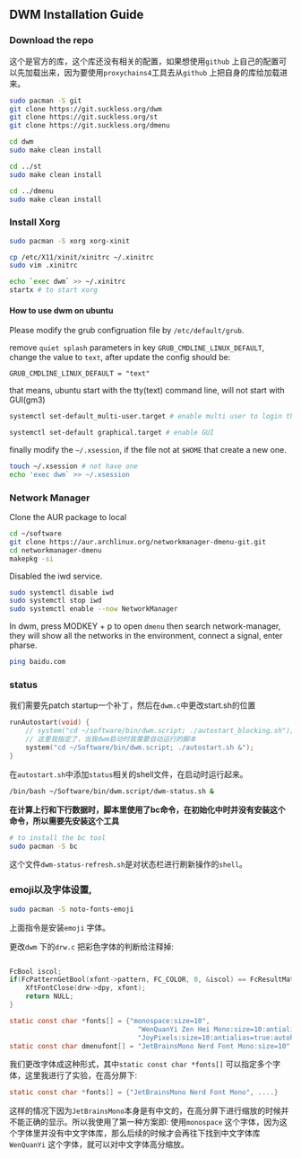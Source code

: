 ## DWM Installation Guide

### Download the repo
这个是官方的库，这个库还没有相关的配置，如果想使用`github` 上自己的配置可以先加载出来，因为要使用`proxychains4`工具去从`github` 上把自身的库给加载进来。
```bash
sudo pacman -S git
git clone https://git.suckless.org/dwm
git clone https://git.suckless.org/st
git clone https://git.suckless.org/dmenu

cd dwm
sudo make clean install

cd ../st
sudo make clean install

cd ../dmenu
sudo make clean install

```

### Install Xorg

```bash
sudo pacman -S xorg xorg-xinit

cp /etc/X11/xinit/xinitrc ~/.xinitrc
sudo vim .xinitrc

echo `exec dwm` >> ~/.xinitrc
startx # to start xorg
```

#### How to use dwm on ubuntu
Please modify the grub configruation file by `/etc/default/grub`. 

remove `quiet splash` parameters in key `GRUB_CMDLINE_LINUX_DEFAULT`, change the value to `text`, after update the config should be:
```
GRUB_CMDLINE_LINUX_DEFAULT = "text"
```

that means, ubuntu start with the tty(text) command line, will not start with GUI(gm3)
```bash
systemctl set-default_multi-user.target # enable multi user to login the system

systemctl set-default graphical.target # enable GUI
```

finally modify the `~/.xsession`, if the file not at `$HOME` that create a new one.
```bash
touch ~/.xsession # not have one
echo 'exec dwm` >> ~/.xsession
```

### Network Manager
Clone the AUR package to local

```bash
cd ~/software
git clone https://aur.archlinux.org/networkmanager-dmenu-git.git
cd networkmanager-dmenu
makepkg -si
```

Disabled the iwd service.
```bash
sudo systemctl disable iwd
sudo systemctl stop iwd
sudo systemctl enable --now NetworkManager
```

In dwm, press MODKEY + p to open `dmenu` then search network-manager, they will show all the networks in the environment, connect a signal, enter pharse.

```bash
ping baidu.com
```

### status
我们需要先patch startup一个补丁，然后在`dwm.c`中更改start.sh的位置
```c
runAutostart(void) {
	// system("cd ~/software/bin/dwm.script; ./autostart_blocking.sh");
	// 这里我指定了，当我dwm启动时我需要自动运行的脚本
	system("cd ~/Software/bin/dwm.script; ./autostart.sh &");
}
```

在`autostart.sh`中添加`status`相关的shell文件，在启动时运行起来。
```bash
/bin/bash ~/Software/bin/dwm.script/dwm-status.sh &
```


**在计算上行和下行数据时，脚本里使用了bc命令，在初始化中时并没有安装这个命令，所以需要先安装这个工具** 
```bash
# to install the bc tool
sudo pacman -S bc
```

这个文件`dwm-status-refresh.sh`是对状态栏进行刷新操作的`shell`。


### emoji以及字体设置,

```bash
sudo pacman -S noto-fonts-emoji
```
上面指令是安装`emoji` 字体。


更改`dwm` 下的`drw.c` 把彩色字体的判断给注释掉:
```c

FcBool iscol;
if(FcPatternGetBool(xfont->pattern, FC_COLOR, 0, &iscol) == FcResultMatch && iscol) {
	XftFontClose(drw->dpy, xfont);
	return NULL;
}

```

```c
static const char *fonts[] = {"monospace:size=10",
                                "WenQuanYi Zen Hei Mono:size=10:antialias=true:authohint=true",
                                "JoyPixels:size=10:antialias=true:autohint=true"};
static const char dmenufont[] = "JetBrainsMono Nerd Font Mono:size=10";
```

我们更改字体成这种形式，其中`static const char *fonts[]` 可以指定多个字体，这里我进行了实验，在高分屏下:
```c
static const char *fonts[] = {"JetBrainsMono Nerd Font Mono", ....}
```

这样的情况下因为`JetBrainsMono`本身是有中文的，在高分屏下进行缩放的时候并不能正确的显示。所以我使用了第一种方案即: 使用`monospace` 这个字体，因为这个字体里并没有中文字体库，那么后续的时候才会再往下找到中文字体库`WenQuanYi` 这个字体，就可以对中文字体高分缩放。 



